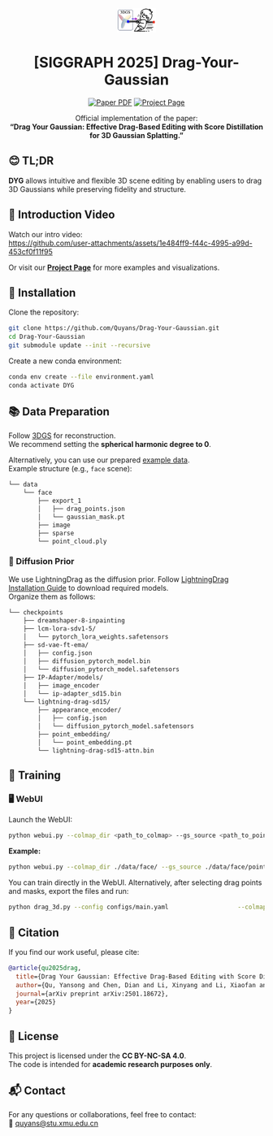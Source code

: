 
<p align="center">
  <img width="15%" src="assets/logo1.png"/>
</p>

<h1 align="center">[SIGGRAPH 2025] Drag-Your-Gaussian</h1>

<p align="center">
  <a href="https://arxiv.org/abs/2501.18672"><img src="https://img.shields.io/badge/arXiv-DYG-red?logo=arxiv" alt="Paper PDF"></a>
  <a href="https://quyans.github.io/Drag-Your-Gaussian/"><img src="https://img.shields.io/badge/Project_Page-DYG-green" alt="Project Page"></a>
</p>

<p align="center">
  Official implementation of the paper:<br>
  <strong>“Drag Your Gaussian: Effective Drag-Based Editing with Score Distillation for 3D Gaussian Splatting.”</strong>
</p>



## 😊 TL;DR

**DYG** allows intuitive and flexible 3D scene editing by enabling users to drag 3D Gaussians while preserving fidelity and structure.



## 🎥 Introduction Video

Watch our intro video:  
https://github.com/user-attachments/assets/1e484ff9-f44c-4995-a99d-453cf0f11f95

Or visit our [**Project Page**](https://quyans.github.io/Drag-Your-Gaussian/) for more examples and visualizations.



## 🔧 Installation

Clone the repository:

```bash
git clone https://github.com/Quyans/Drag-Your-Gaussian.git
cd Drag-Your-Gaussian
git submodule update --init --recursive 
```

Create a new conda environment:

```bash
conda env create --file environment.yaml
conda activate DYG
```



## 📚 Data Preparation

Follow [3DGS](https://github.com/graphdeco-inria/gaussian-splatting?tab=readme-ov-file#processing-your-own-scenes) for reconstruction.  
We recommend setting the **spherical harmonic degree to 0**.

Alternatively, you can use our prepared [example data](https://drive.google.com/drive/folders/19Jv3crbF7xMu1ouNoCH-mEH87ClykpuY?usp=sharing).  
Example structure (e.g., `face` scene):

```
└── data
    └── face
        ├── export_1
        │   ├── drag_points.json
        │   └── gaussian_mask.pt
        ├── image
        ├── sparse
        └── point_cloud.ply
```

### 🔄 Diffusion Prior

We use LightningDrag as the diffusion prior. Follow [LightningDrag Installation Guide](https://github.com/magic-research/LightningDrag/blob/main/INSTALLATION.md#2-download-pretrained-models) to download required models.  
Organize them as follows:

```
└── checkpoints
    ├── dreamshaper-8-inpainting
    ├── lcm-lora-sdv1-5/
    │   └── pytorch_lora_weights.safetensors
    ├── sd-vae-ft-ema/
    │   ├── config.json
    │   ├── diffusion_pytorch_model.bin
    │   └── diffusion_pytorch_model.safetensors
    ├── IP-Adapter/models/
    │   ├── image_encoder
    │   └── ip-adapter_sd15.bin
    └── lightning-drag-sd15/
        ├── appearance_encoder/
        │   ├── config.json
        │   └── diffusion_pytorch_model.safetensors
        ├── point_embedding/
        │   └── point_embedding.pt
        └── lightning-drag-sd15-attn.bin
```



## 🚋 Training

### 🖥️ WebUI

Launch the WebUI:

```bash
python webui.py --colmap_dir <path_to_colmap> --gs_source <path_to_pointcloud.ply> --output_dir <save_path>
```

**Example:**

```bash
python webui.py --colmap_dir ./data/face/ --gs_source ./data/face/point_cloud.ply --output_dir result
```

You can train directly in the WebUI. Alternatively, after selecting drag points and masks, export the files and run:

```bash
python drag_3d.py --config configs/main.yaml                   --colmap_dir ./data/face/                   --gs_source ./data/face/point_cloud.ply                   --point_dir ./data/face/export_1/drag_points.json                   --mask_dir ./data/face/export_1/gaussian_mask.pt                   --output_dir result
```



## 📖 Citation

If you find our work useful, please cite:

```bibtex
@article{qu2025drag,
  title={Drag Your Gaussian: Effective Drag-Based Editing with Score Distillation for 3D Gaussian Splatting},
  author={Qu, Yansong and Chen, Dian and Li, Xinyang and Li, Xiaofan and Zhang, Shengchuan and Cao, Liujuan and Ji, Rongrong},
  journal={arXiv preprint arXiv:2501.18672},
  year={2025}
}
```



## 📄 License

This project is licensed under the **CC BY-NC-SA 4.0**.  
The code is intended for **academic research purposes only**.



## 📬 Contact

For any questions or collaborations, feel free to contact:  
📧 [quyans@stu.xmu.edu.cn](mailto:quyans@stu.xmu.edu.cn)
